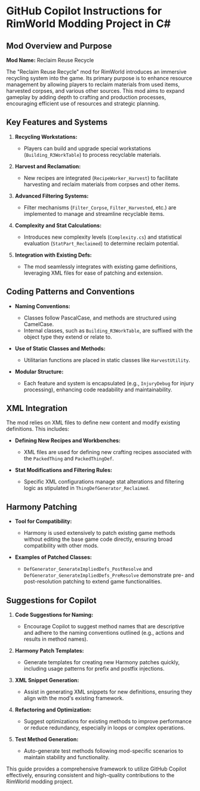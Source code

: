 # GitHub Copilot Instructions for RimWorld Modding Project in C#

## Mod Overview and Purpose

**Mod Name:** Reclaim Reuse Recycle

The "Reclaim Reuse Recycle" mod for RimWorld introduces an immersive recycling system into the game. Its primary purpose is to enhance resource management by allowing players to reclaim materials from used items, harvested corpses, and various other sources. This mod aims to expand gameplay by adding depth to crafting and production processes, encouraging efficient use of resources and strategic planning.

## Key Features and Systems

1. **Recycling Workstations:**
   - Players can build and upgrade special workstations (`Building_R3WorkTable`) to process recyclable materials.
   
2. **Harvest and Reclamation:**
   - New recipes are integrated (`RecipeWorker_Harvest`) to facilitate harvesting and reclaim materials from corpses and other items.
   
3. **Advanced Filtering Systems:**
   - Filter mechanisms (`Filter_Corpse`, `Filter_Harvested`, etc.) are implemented to manage and streamline recyclable items.

4. **Complexity and Stat Calculations:**
   - Introduces new complexity levels (`Complexity.cs`) and statistical evaluation (`StatPart_Reclaimed`) to determine reclaim potential.

5. **Integration with Existing Defs:**
   - The mod seamlessly integrates with existing game definitions, leveraging XML files for ease of patching and extension.

## Coding Patterns and Conventions

- **Naming Conventions:**
  - Classes follow PascalCase, and methods are structured using CamelCase.
  - Internal classes, such as `Building_R3WorkTable`, are suffixed with the object type they extend or relate to.
- **Use of Static Classes and Methods:**
  - Utilitarian functions are placed in static classes like `HarvestUtility`.
  
- **Modular Structure:**
  - Each feature and system is encapsulated (e.g., `InjuryDebug` for injury processing), enhancing code readability and maintainability.

## XML Integration

The mod relies on XML files to define new content and modify existing definitions. This includes:

- **Defining New Recipes and Workbenches:**
  - XML files are used for defining new crafting recipes associated with the `PackedThing` and `PackedThingDef`.
  
- **Stat Modifications and Filtering Rules:**
  - Specific XML configurations manage stat alterations and filtering logic as stipulated in `ThingDefGenerator_Reclaimed`.

## Harmony Patching

- **Tool for Compatibility:**
  - Harmony is used extensively to patch existing game methods without editing the base game code directly, ensuring broad compatibility with other mods.
  
- **Examples of Patched Classes:**
  - `DefGenerator_GenerateImpliedDefs_PostResolve` and `DefGenerator_GenerateImpliedDefs_PreResolve` demonstrate pre- and post-resolution patching to extend game functionalities.

## Suggestions for Copilot

1. **Code Suggestions for Naming:**
   - Encourage Copilot to suggest method names that are descriptive and adhere to the naming conventions outlined (e.g., actions and results in method names).
   
2. **Harmony Patch Templates:**
   - Generate templates for creating new Harmony patches quickly, including usage patterns for prefix and postfix injections.

3. **XML Snippet Generation:**
   - Assist in generating XML snippets for new definitions, ensuring they align with the mod's existing framework.

4. **Refactoring and Optimization:**
   - Suggest optimizations for existing methods to improve performance or reduce redundancy, especially in loops or complex operations.

5. **Test Method Generation:**
   - Auto-generate test methods following mod-specific scenarios to maintain stability and functionality.

This guide provides a comprehensive framework to utilize GitHub Copilot effectively, ensuring consistent and high-quality contributions to the RimWorld modding project.
